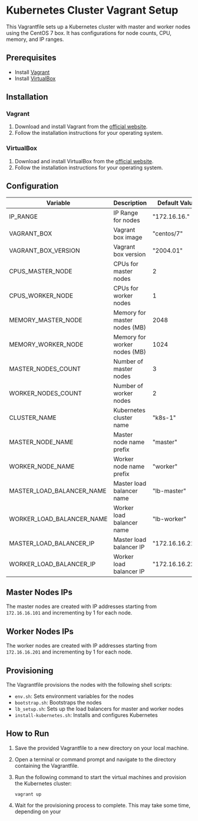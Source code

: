 # Kubernetes Cluster Vagrant Setup

This Vagrantfile sets up a Kubernetes cluster with master and worker nodes using the CentOS 7 box. It has configurations for node counts, CPU, memory, and IP ranges.

## Prerequisites

- Install [Vagrant](https://www.vagrantup.com/downloads.html)
- Install [VirtualBox](https://www.virtualbox.org/wiki/Downloads)

## Installation

### Vagrant

1. Download and install Vagrant from the [official website](https://www.vagrantup.com/downloads.html).
2. Follow the installation instructions for your operating system.

### VirtualBox

1. Download and install VirtualBox from the [official website](https://www.virtualbox.org/wiki/Downloads).
2. Follow the installation instructions for your operating system.

## Configuration

| Variable                   | Description                     | Default Value       |
|----------------------------|---------------------------------|---------------------|
| IP_RANGE                   | IP Range for nodes              | "172.16.16."        |
| VAGRANT_BOX                | Vagrant box image               | "centos/7"          |
| VAGRANT_BOX_VERSION        | Vagrant box version             | "2004.01"           |
| CPUS_MASTER_NODE           | CPUs for master nodes           | 2                   |
| CPUS_WORKER_NODE           | CPUs for worker nodes           | 1                   |
| MEMORY_MASTER_NODE         | Memory for master nodes (MB)    | 2048                |
| MEMORY_WORKER_NODE         | Memory for worker nodes (MB)    | 1024                |
| MASTER_NODES_COUNT         | Number of master nodes          | 3                   |
| WORKER_NODES_COUNT         | Number of worker nodes          | 2                   |
| CLUSTER_NAME               | Kubernetes cluster name         | "k8s-1"             |
| MASTER_NODE_NAME           | Master node name prefix         | "master"            |
| WORKER_NODE_NAME           | Worker node name prefix         | "worker"            |
| MASTER_LOAD_BALANCER_NAME  | Master load balancer name       | "lb-master"         |
| WORKER_LOAD_BALANCER_NAME  | Worker load balancer name       | "lb-worker"         |
| MASTER_LOAD_BALANCER_IP    | Master load balancer IP         | "172.16.16.210"     |
| WORKER_LOAD_BALANCER_IP    | Worker load balancer IP         | "172.16.16.220"     |

## Master Nodes IPs

The master nodes are created with IP addresses starting from `172.16.16.101` and incrementing by 1 for each node.

## Worker Nodes IPs

The worker nodes are created with IP addresses starting from `172.16.16.201` and incrementing by 1 for each node.

## Provisioning

The Vagrantfile provisions the nodes with the following shell scripts:

- `env.sh`: Sets environment variables for the nodes
- `bootstrap.sh`: Bootstraps the nodes
- `lb_setup.sh`: Sets up the load balancers for master and worker nodes
- `install-kubernetes.sh`: Installs and configures Kubernetes

## How to Run

1. Save the provided Vagrantfile to a new directory on your local machine.
2. Open a terminal or command prompt and navigate to the directory containing the Vagrantfile.
3. Run the following command to start the virtual machines and provision the Kubernetes cluster:

    ```vagrant up```

4. Wait for the provisioning process to complete. This may take some time, depending on your
